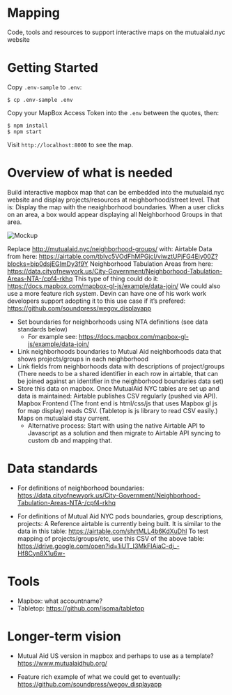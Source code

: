 # Mapping

Code, tools and resources to support interactive maps on the mutualaid.nyc website

# Getting Started

Copy `.env-sample` to `.env`:

```
$ cp .env-sample .env
```

Copy your MapBox Access Token into the `.env` between the quotes, then:

```
$ npm install
$ npm start
```

Visit `http://localhost:8000` to see the map.

# Overview of what is needed
Build interactive mapbox map that can be embedded into the mutualaid.nyc website and display projects/resources at neighborhood/street level. That is: Display the map with the neaighborhood boundaries. When a user clicks on an area, a box would appear displaying all Neighborhood Groups in that area.

![Mockup](https://https://imgur.com/gallery/58Ga80u)

Replace http://mutualaid.nyc/neighborhood-groups/ with:
Airtable Data from here: https://airtable.com/tblyc5VOdFhMPGjcI/viwztUPjFG4Eiy00Z?blocks=bip0dsjEGImDy3f9Y
Neighborhood Tabulation Areas from here: https://data.cityofnewyork.us/City-Government/Neighborhood-Tabulation-Areas-NTA-/cpf4-rkhq
This type of thing could do it: https://docs.mapbox.com/mapbox-gl-js/example/data-join/
We could also use a more feature rich system. Devin can have one of his work work developers support adopting it to this use case if it’s prefered: https://github.com/soundpress/wegov_displayapp

- Set boundaries for neighborhoods using NTA definitions (see data standards below)
    - For example see: https://docs.mapbox.com/mapbox-gl-js/example/data-join/
- Link neighborhoods boundaries to Mutual Aid neighborhoods data that shows projects/groups in each neighborhood
- Link fields from neighborhoods data with descriptions of project/groups (There needs to be a shared identifier in each row in airtable, that can be joined against an identifier in the neighborhood boundaries data set)
- Store this data on mapbox. Once MutualAid NYC tables are set up and data is maintained: Airtable publishes CSV regularly (pushed via API). Mapbox Frontend (The front end is html/css/js that uses Mapbox gl js for map display) reads CSV. (Tabletop is js library to read CSV easily.) Maps on mutualaid stay current.
    - Alternative process: Start with using the native Airtable API to Javascript as a solution and then migrate to Airtable API syncing to custom db and mapping that.

# Data standards
- For definitions of neighborhood boundaries:
https://data.cityofnewyork.us/City-Government/Neighborhood-Tabulation-Areas-NTA-/cpf4-rkhq

- For definitions of Mutual Aid NYC pods boundaries, group descriptions, projects:
A Reference airtable is currently being built. It is similar to the data in this table:
https://airtable.com/shrtMLL4b6KdXuDhl
To test mapping of projects/groups/etc, use this CSV of the above table:
https://drive.google.com/open?id=1iUT_I3MkFIAiaC-dj_-Hf8Cyn8X1u6w-

# Tools
- Mapbox: what accountname?
- Tabletop: https://github.com/jsoma/tabletop

# Longer-term vision
- Mutual Aid US version in mapbox and perhaps to use as a template?
https://www.mutualaidhub.org/

- Feature rich example of what we could get to eventually:
https://github.com/soundpress/wegov_displayapp

